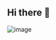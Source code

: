 ## Hi there 👋
![image](https://github.com/jtardioli/jtardioli/assets/85530348/81b4571b-2225-4c46-b205-a17b643ed413)



